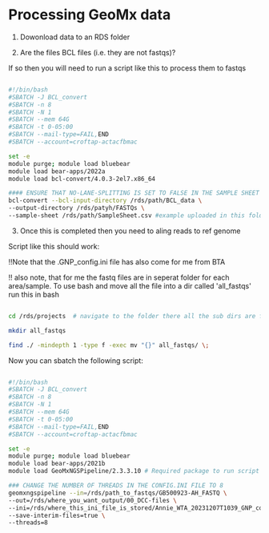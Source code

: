 # Processing GeoMx data

1. Dowonload data to an RDS folder

2. Are the files BCL files (i.e. they are not fastqs)?

If so then you will need to run a script like this to process them to fastqs


```bash

#!/bin/bash
#SBATCH -J BCL_convert			
#SBATCH -n 8                                          
#SBATCH -N 1                                           
#SBATCH --mem 64G                                    
#SBATCH -t 0-05:00                                     
#SBATCH --mail-type=FAIL,END                           
#SBATCH --account=croftap-actacfbmac       

set -e
module purge; module load bluebear 
module load bear-apps/2022a
module load bcl-convert/4.0.3-2el7.x86_64

#### ENSURE THAT NO-LANE-SPLITTING IS SET TO FALSE IN THE SAMPLE SHEET ####
bcl-convert --bcl-input-directory /rds/path/BCL_data \
--output-directory /rds/patyh/FASTQs \
--sample-sheet /rds/path/SampleSheet.csv #example uploaded in this folder

```




3. Once this is completed then you need to aling reads to ref genome

Script like this should work:


!!Note that the .GNP_config.ini file has also come for me from BTA


!! also note, that for me the fastq files are in seperat folder for each area/sample. To use bash and move all the file into a dir called 'all_fastqs' run this in bash


```bash

cd /rds/projects  # navigate to the folder there all the sub dirs are found with the fastq files

mkdir all_fastqs

find ./ -mindepth 1 -type f -exec mv "{}" all_fastqs/ \;

```


Now you can sbatch the following script:


```bash

#!/bin/bash
#SBATCH -J BCL_convert			
#SBATCH -n 8                                          
#SBATCH -N 1                                           
#SBATCH --mem 64G                                    
#SBATCH -t 0-05:00                                     
#SBATCH --mail-type=FAIL,END                           
#SBATCH --account=croftap-actacfbmac       

set -e
module purge; module load bluebear 
module load bear-apps/2021b
module load GeoMxNGSPipeline/2.3.3.10 # Required package to run script

### CHANGE THE NUMBER OF THREADS IN THE CONFIG.INI FILE TO 8
geomxngspipeline --in=/rds/path_to_fastqs/GB500923-AH_FASTQ \
--out=/rds/where_you_want_output/00_DCC-files \
--ini=/rds/where_this_ini_file_is_stored/Annie_WTA_20231207T1039_GNP_config.ini \  # example uploaded, need editing based on names of wells and 'scan widths' 
--save-interim-files=true \
--threads=8



```




